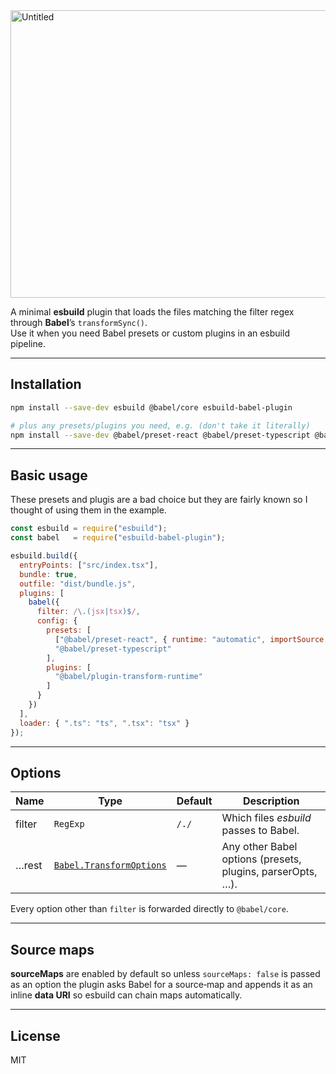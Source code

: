 <img width="1364" height="460" alt="Untitled" src="https://github.com/user-attachments/assets/44638ca2-798a-40c6-99d1-ccdf4f4a6edc" />



A minimal **esbuild** plugin that loads the files matching the filter regex through **Babel**’s `transformSync()`.  
Use it when you need Babel presets or custom plugins in an esbuild pipeline.

---

## Installation

```sh
npm install --save-dev esbuild @babel/core esbuild-babel-plugin

# plus any presets/plugins you need, e.g. (don't take it literally)
npm install --save-dev @babel/preset-react @babel/preset-typescript @babel/plugin-transform-runtime
```

---

## Basic usage
These presets and plugis are a bad choice but they are fairly known so I thought of using them in the example.

```js
const esbuild = require("esbuild");
const babel   = require("esbuild-babel-plugin");

esbuild.build({
  entryPoints: ["src/index.tsx"],
  bundle: true,
  outfile: "dist/bundle.js",
  plugins: [
    babel({
      filter: /\.(jsx|tsx)$/,
      config: {
        presets: [
          ["@babel/preset-react", { runtime: "automatic", importSource: "preact" }],
          "@babel/preset-typescript"
        ],
        plugins: [
          "@babel/plugin-transform-runtime"
        ]
      }
    })
  ],
  loader: { ".ts": "ts", ".tsx": "tsx" }
});
```

---

## Options

| Name   | Type                                                           | Default | Description                                                |
| ------ | -------------------------------------------------------------- | ------- | ---------------------------------------------------------- |
| filter | `RegExp`                                                       | `/./`   | Which files *esbuild* passes to Babel.                     |
| …rest  | [`Babel.TransformOptions`](https://babeljs.io/docs/en/options) | —       | Any other Babel options (presets, plugins, parserOpts, …). |

Every option other than `filter` is forwarded directly to `@babel/core`.

---

## Source maps

**sourceMaps** are enabled by default so unless `sourceMaps: false` is passed as an option 
the plugin asks Babel for a source‑map and appends it as an inline **data URI** so esbuild 
can chain maps automatically.

---

## License

MIT

